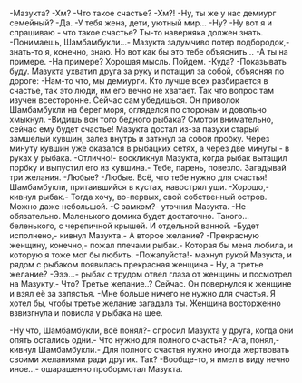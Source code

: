   -Мазукта?
-Хм?
-Что такое счастье?
-Хм?!
-Ну, ты же у нас демиург семейный?
-Да.
-У тебя жена, дети, уютный мир...
-Ну?
-Ну вот я и спрашиваю - что такое счастье? Ты-то наверняка должен знать.
-Понимаешь, Шамбамбукли...- Мазукта задумчиво потер подбородок,- знать-то я, конечно, знаю. Но вот как бы это тебе объяснить...
-А ты на примере.
-На примере? Хорошая мысль. Пойдем.
-Куда?
-Показывать буду.
Мазукта ухватил друга за руку и потащил за собой, объясняя по дороге:
-Нам-то что, мы демиурги. Кто лучше всех разбирается в счастье, так это люди, им его вечно не хватает. Так что вопрос там изучен всесторонне. Сейчас сам убедишься.
Он приволок Шамбамбукли на берег моря, огляделся по сторонам и довольно хмыкнул.
-Видишь вон того бедного рыбака? Смотри внимательно, сейчас ему будет счастье!
Мазукта достал из-за пазухи старый замшелый кувшин, залез внутрь и заткнул за собой пробку. Через минуту кувшин уже оказался в рыбацких сетях, а через две минуты - в руках у рыбака.
-Отлично!- воскликнул Мазукта, когда рыбак вытащил порбку и выпустил его из кувшина.- Тебе, парень, повезло. Загадывай три желания.
-Любые?
-Любые. Всё, что тебе нужно для счастья!
Шамбамбукли, притаившийся в кустах, навострил уши.
-Хорошо,- кивнул рыбак.- Тогда хочу, во-первых, свой собственный остров. Можно даже небольшой.
-С замком?- уточнил Мазукта.
-Не обязательно. Маленького домика будет достаточно. Такого... беленького, с черепичной крышей. И отдельной ванной.
-Будет исполнено,- кивнул Мазукта.- А второе желание?
-Прекрасную женщину, конечно,- пожал плечами рыбак.- Которая бы меня любила, и которую я тоже мог бы любить.
-Пожалуйста!- махнул рукой Мазукта, и рядом с рыбаком появилась прекрасная женщина.- Ну, а третье желание?
-Эээ...- рыбак с трудом отвел глаза от женщины и посмотрел на Мазукту.- Что? Третье желание..? Сейчас.
Он повернулся к женщине и взял её за запястья.
-Мне больше ничего не нужно для счастья. Я хотел бы, чтобы третье желание загадала ты.
Женщина восторженно взвизгнула и повисла у рыбака на шее.

-Ну что, Шамбамбукли, всё понял?- спросил Мазукта у друга, когда они опять остались одни.- Что нужно для полного счастья?
-Ага, понял,- кивнул Шамбамбукли.- Для полного счастья нужно иногда жертвовать своими желаниями ради других. Так?
-Вообще-то, я имел в виду нечно иное...- ошарашенно пробормотал Мазукта.      